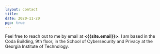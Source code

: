 ```yaml
---
layout: contact
title: 
date: 2020-11-20 
pgp: true 
---
```


Feel free to reach out to me by email at **<{{site.email}}>**. I am based in the Coda Building, 9th floor, in the School of Cybersecurity and Privacy at the Georgia Institute of Technology. 
